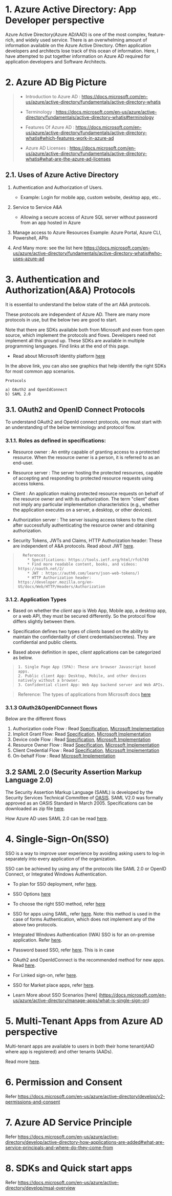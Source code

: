 # 1. Azure Active Directory: App Developer perspective

Azure Active Directory(Azure AD/AAD) is one of the most complex, feature-rich, and widely used service.
There is an overwhelming amount of information available on the Azure Active Directory. Often application developers and architects lose track of this ocean of information.
Here, I have attempted to put together information on Azure AD required for application developers and Software Architects.  

# 2. Azure AD Big Picture

> * Introduction to Azure AD : https://docs.microsoft.com/en-us/azure/active-directory/fundamentals/active-directory-whatis
> 
> * Terminology : https://docs.microsoft.com/en-us/azure/active-directory/fundamentals/active-directory-whatis#terminology
> 
> * Features Of Azure AD : https://docs.microsoft.com/en-us/azure/active-directory/fundamentals/active-directory-whatis#which-features-work-in-azure-ad
> 
> * Azure AD Licenses : https://docs.microsoft.com/en-us/azure/active-directory/fundamentals/active-directory-whatis#what-are-the-azure-ad-licenses

## 2.1. Uses of Azure Active Directory
1. Authentication and Authorization of Users. 
    * Example: Login for mobile app, custom website, desktop app, etc..

2. Service to Service A&A
    * Allowing a secure access of Azure SQL server without password from an app hosted in Azure

3. Manage access to Azure Resources
    Example: Azure Portal, Azure CLI, Powershell, APIs

4. And Many more: see the list here https://docs.microsoft.com/en-us/azure/active-directory/fundamentals/active-directory-whatis#who-uses-azure-ad


# 3. Authentication and Authorization(A&A) Protocols

It is essential to understand the below state of the art A&A protocols.

These protocols are independent of Azure AD. There are many more protocols in use, but the below two are good to start.
 
Note that there are SDKs available both from Microsoft and even from open source, which implement the protocols and flows. Developers need not implement all this ground up. These SDKs are available in multiple programming languages. Find links at the end of this page.
 
* Read about Microsoft Identity platform [here](https://docs.microsoft.com/en-us/azure/active-directory/develop/v2-overview)
 
In the above link, you can also see graphics that help identify the right SDKs for most common app scenarios.
 
```
Protocols 
 
a) OAuth2 and OpenIdConnect
b) SAML 2.0

```
## 3.1. OAuth2 and OpenID Connect Protocols 
 To understand OAuth2 and OpenId connect protocols, one must start with an understanding of the below terminology and protocol flow.

### 3.1.1. Roles as defined in specifications:
* Resource owner :
      An entity capable of granting access to a protected resource.
      When the resource owner is a person, it is referred to as an
      end-user.
* Resource server : 
      The server hosting the protected resources, capable of accepting
      and responding to protected resource requests using access tokens.
* Client : 
      An application making protected resource requests on behalf of the
      resource owner and with its authorization.  The term "client" does
      not imply any particular implementation characteristics (e.g.,
      whether the application executes on a server, a desktop, or other
      devices).
* Authorization server :
      The server issuing access tokens to the client after successfully
      authenticating the resource owner and obtaining authorization.

* Security Tokens, JWTs and Claims, HTTP Authorization header:  These are independent of A&A protocols. Read about JWT [here](https://auth0.com/learn/json-web-tokens/).
      
>       References : 
>         * Specifications: https://tools.ietf.org/html/rfc6749
>         * Find more readable content, books, and videos: https://oauth.net/2/
>         * JWT : https://auth0.com/learn/json-web-tokens/)
>         * HTTP Authorization header: https://developer.mozilla.org/en-US/docs/Web/HTTP/Headers/Authorization

### 3.1.2. Application Types
* Based on whether the _client_ app is Web App, Mobile app, a desktop app, or a web API, they must be secured differently. So the protocol flow differs slightly between them. 
 
* Specification defines two types of _clients_ based on the ability to maintain the confidentiality of client credentials(secretes). They are confidential and public clients.
 
* Based above definition in spec, _client_ applications can be categorized as below.

>     1. Single Page App (SPA): These are browser Javascript based apps.
>     2. Public client App: Desktop, Mobile, and other devices natively without a browser.
>     3. Confidential client App: Web App backend server and Web APIs.
  
> Reference: The types of applications from Microsoft docs [here](https://docs.microsoft.com/en-us/azure/active-directory/develop/authentication-flows-app-scenarios#single-page-public-client-and-confidential-client-applications)

### 3.1.3 OAuth2&OpenIDConnect flows

Below are the different flows 
1. Authorization code Flow : Read [Specification](https://tools.ietf.org/html/rfc6749#section-4.1), [Microsoft Implementation](https://docs.microsoft.com/en-us/azure/active-directory/develop/v2-oauth2-auth-code-flow)
2. Implicit Grant Flow:  Read [Specification](https://tools.ietf.org/html/rfc6749#section-4.2), [Microsoft Implementation](https://docs.microsoft.com/en-us/azure/active-directory/develop/v2-oauth2-implicit-grant-flow)
3. Device code Flow : Read [Specification](https://tools.ietf.org/html/rfc8628),  [Microsoft Implementation](https://docs.microsoft.com/en-us/azure/active-directory/develop/v2-oauth2-device-code)
4. Resource Owner Flow : Read [Specification](https://tools.ietf.org/html/rfc6749#section-4.3), [Microsoft Implementation](https://docs.microsoft.com/en-us/azure/active-directory/develop/v2-oauth-ropc)
5. Client Credential Flow : Read [Specification](https://tools.ietf.org/html/rfc6749#section-4.4), [Microsoft Implementation](https://docs.microsoft.com/en-us/azure/active-directory/develop/v2-oauth2-client-creds-grant-flow)
6. On-behalf Flow : Read [Microsoft Implementation](https://docs.microsoft.com/en-us/azure/active-directory/develop/v2-oauth2-on-behalf-of-flow)

## 3.2 SAML 2.0 (Security Assertion Markup Language 2.0)

The Security Assertion Markup Language (SAML) is developed by the Security Services Technical Committee of [OASIS](https://www.oasis-open.org/org). SAML V2.0 was formally approved as an OASIS Standard in March 2005. Specifications can be downloaded as zip file [here](http://docs.oasis-open.org/security/saml/v2.0/saml-2.0-os.zip).

How Azure AD uses SAML 2.0 can be read [here](https://docs.microsoft.com/en-us/azure/active-directory/develop/active-directory-saml-protocol-reference).

# 4. Single-Sign-On(SSO)

SSO is a way to improve user experience by avoiding asking users to log-in separately into every application of the organization.

SSO can be achieved by using any of the protocols like SAML 2.0 or OpenID Connect, or Integrated Windows Authentication. 

* To plan for SSO deployment, refer [here](https://docs.microsoft.com/en-us/azure/active-directory/manage-apps/plan-sso-deployment).

* SSO Options [here](https://docs.microsoft.com/en-us/azure/active-directory/manage-apps/sso-options)

* To choose the right SSO method, refer [here](https://docs.microsoft.com/en-us/azure/active-directory/manage-apps/sso-options#choosing-a-single-sign-on-method)

* SSO for apps using SAML, refer [here](https://docs.microsoft.com/en-us/azure/active-directory/manage-apps/sso-options#saml-sso). Note: this method is used in the case of forms Authentication, which does not implement any of the above two protocols.

* Integrated Windows Authentication (IWA) SSO is for an on-premise application. Refer [here](https://docs.microsoft.com/en-us/azure/active-directory/manage-apps/sso-options#integrated-windows-authentication-iwa-sso). 

* Password based SSO, refer [here](https://docs.microsoft.com/en-us/azure/active-directory/manage-apps/sso-options#password-based-sso). This is in case 

* OAuth2 and OpenIdConnect is the recommended method for new apps. Read [here](https://docs.microsoft.com/en-us/azure/active-directory/manage-apps/sso-options#openid-connect-and-oauth).

* For Linked sign-on, refer [here](https://docs.microsoft.com/en-us/azure/active-directory/manage-apps/configure-linked-sign-on).

* SSO for Market place apps, refer [here](https://docs.microsoft.com/en-us/azure/active-directory/manage-apps/one-click-sso-tutorial).

* Learn More about SSO Scenarios [here] (https://docs.microsoft.com/en-us/azure/active-directory/manage-apps/what-is-single-sign-on)


# 5. Multi-Tenant Apps from Azure AD perspective
Multi-tenant apps are available to users in both their home tenant(AAD where app is registered) and other tenants (AADs).

Read more [here](https://docs.microsoft.com/en-us/azure/active-directory/develop/single-and-multi-tenant-apps).

# 6. Permission and Consent
Refer https://docs.microsoft.com/en-us/azure/active-directory/develop/v2-permissions-and-consent

# 7. Azure AD Service Principle

Refer https://docs.microsoft.com/en-us/azure/active-directory/develop/active-directory-how-applications-are-added#what-are-service-principals-and-where-do-they-come-from


# 8. SDKs and Quick start apps

Refer https://docs.microsoft.com/en-us/azure/active-directory/develop/msal-overview




